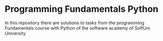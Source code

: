 # Programming Fundamentals Python
In this repository there are solutions to tasks from the programming Fundamentals course with Python of the software academy of SoftUni University
